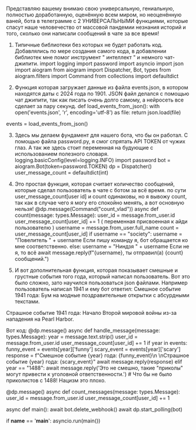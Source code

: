 Представляю вашему внимаю свою универсальную, гениальную, полностью доработанную, оценённую всем миром, но неоценённую ваней, бота в телеграмме с 2 
УНИВЕРСАЛЬНЫМИ функциями, которые спасут наше человечество от массовой пандемии незнания историй и того, сколько они написали сообщений в чате за все время!

1. Типичные библиотеки без которых не будет работать код. Добавлялись по мере создания самого кода, в добавлении библиотек мне помог инструмент " интеллект " и немного чат-джипити.
import logging
import password
import asyncio
import json
import aiogram
from aiogram import Dispatcher, Bot, types
from aiogram.filters import Command
from collections import defaultdict

2. Функция которая загружает данные из файла events.json, в котором находятся даты с 2024 года по 1901. JSON файл делался с помощью чат джипити, так как писать очень долго самому, а нейросеть все сделает за пару секунд.
def load_events_from_json():
    with open('events.json', 'r', encoding='utf-8') as file:
        return json.load(file)
   
events = load_events_from_json()

3. Здесь мы делаем фундамент для нашего бота, что бы он работал. С помощью файла password.py, я смог спрятать API TOKEN от чужих глаз. А так же здесь стоит переменная на будующие с использованием полезного словаря.
logging.basicConfig(level=logging.INFO)
import password
bot = aiogram.Bot(token=password.TOKEN)
dp = Dispatcher()
user_message_count = defaultdict(int)

4. Это простая функция, которая считает количество сообщений, которые сделал пользователь в чате с ботом за всё время. по сути user_message_count[user id] и count одинаковы, но я вывожу count, так как в случае чего я могу его спокойно менять, а вот основную нельзя!
@dp.message(Command("count_vlad"))
async def count(message: types.Message):
    user_id = message.from_user.id
    user_message_count[user_id] += 1      ( переменная присвоенная к айди пользователю )
    username = message.from_user.full_name
    count = user_message_count[user_id]
    if username == "society":
        username = "Повелитель " + username               Если пишу команду я, бот обращается ко мне соответственно.
    else:
        username = "Ниндзя " + username                   Если не я, то всё
    await message.reply(f"{username}, ты отправил(а) {count} сообщений.")

5. И вот дополнительная функция, которая показывает смешные и грустные события того года, который написал пользователь. Вот это было сложно, зато научился пользоваться json файлами.
Например пользователь написал 1941 и ему бот ответил:
Смешное событие 1941 года: Бум на модные поздравительные открытки с абсурдными текстами.
 
Страшное событие 1941 года: Начало Второй мировой войны из-за нападения на Pearl Harbor.

Вот код:
@dp.message()
async def handle_message(message: types.Message):
    year = message.text.strip()
    user_id = message.from_user.id
    user_message_count[user_id] += 1
    if year in events:
        funny_event = events[year]['funny']
        scary_event = events[year]['scary']
        response = f"Смешное событие {year} года: {funny_event}\n \nСтрашное событие {year} года: {scary_event}"
        await message.reply(response)
    elif year == "1488":
        await message.reply('Это не смешно, такие "приколы" могут привести к уголовной ответственности.')         # Что бы не было приколистов с 1488! Нацизм это плохо.

@dp.message()
async def count_messages(message: types.Message):
    user_id = message.from_user.id
    user_message_count[user_id] += 1

async def main():
    await bot.delete_webhook()
    await dp.start_polling(bot)

if __name__ == '__main__':
    asyncio.run(main())


























